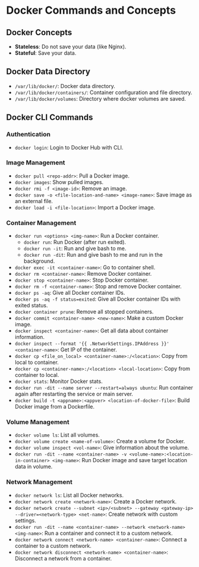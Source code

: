 # Docker Commands and Concepts

## Docker Concepts

- **Stateless**: Do not save your data (like Nginx).
- **Stateful**: Save your data.

## Docker Data Directory

- `/var/lib/docker/`: Docker data directory.
- `/var/lib/docker/containers/`: Container configuration and file directory.
- `/var/lib/docker/volumes`: Directory where docker volumes are saved.

## Docker CLI Commands

### Authentication

- `docker login`: Login to Docker Hub with CLI.

### Image Management

- `docker pull <repo-addr>`: Pull a Docker image.
- `docker images`: Show pulled images.
- `docker rmi -f <image-id>`: Remove an image.
- `docker save -o <file-location-and-name> <image-name>`: Save image as an external file.
- `docker load -i <file-location>`: Import a Docker image.

### Container Management

- `docker run <options> <img-name>`: Run a Docker container.
  - `docker run`: Run Docker (after run exited).
  - `docker run -it`: Run and give bash to me.
  - `docker run -dit`: Run and give bash to me and run in the background.
- `docker exec -it <container-name>`: Go to container shell.
- `docker rm <container-name>`: Remove Docker container.
- `docker stop <container-name>`: Stop Docker container.
- `docker rm -f <container-name>`: Stop and remove Docker container.
- `docker ps -aq`: Give all Docker container IDs.
- `docker ps -aq -f status=exited`: Give all Docker container IDs with exited status.
- `docker container prune`: Remove all stopped containers.
- `docker commit <container-name> <new-name>`: Make a custom Docker image.
- `docker inspect <container-name>`: Get all data about container information.
- `docker inspect --format '{{ .NetworkSettings.IPAddress }}' <container-name>`: Get IP of the container.
- `docker cp <file_on_local> <container-name>:/<location>`: Copy from local to container.
- `docker cp <container-name>:/<location> <local-location>`: Copy from container to local.
- `docker stats`: Monitor Docker stats.
- `docker run -dit --name server --restart=always ubuntu`: Run container again after restarting the service or main server.
- `docker build -t <appname>:<appver> <location-of-docker-file>`: Build Docker image from a Dockerfile.

### Volume Management

- `docker volume ls`: List all volumes.
- `docker volume create <name-of-volume>`: Create a volume for Docker.
- `docker volume inspect <vol-name>`: Give information about the volume.
- `docker run -dit --name <container-name> -v <volume-name>:<location-in-container> <img-name>`: Run Docker image and save target location data in volume.

### Network Management

- `docker network ls`: List all Docker networks.
- `docker network create <network-name>`: Create a Docker network.
- `docker network create --subnet <ip>/<subnet> --gateway <gateway-ip> --driver=<network-type> <net-name>`: Create network with custom settings.
- `docker run -dit --name <container-name> --network <network-name> <img-name>`: Run a container and connect it to a custom network.
- `docker network connect <network-name> <container-name>`: Connect a container to a custom network.
- `docker network disconnect <network-name> <container-name>`: Disconnect a network from a container.
